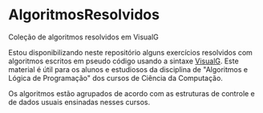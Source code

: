 # AlgoritmosResolvidos
Coleção de algoritmos resolvidos em VisualG 

Estou disponibilizando neste repositório alguns exercícios resolvidos com algoritmos escritos em pseudo código usando a sintaxe <a href="http://www.apoioinformatica.inf.br/produtos/visualg">VisualG</a>.
Este material é útil para os alunos e estudiosos da disciplina de "Algoritmos e Lógica de Programação" dos cursos de Ciência da Computação.

Os algoritmos estão agrupados de acordo com as estruturas de controle e de dados usuais ensinadas nesses cursos.
